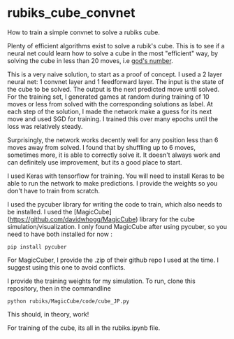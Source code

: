 # rubiks_cube_convnet

How to train a simple convnet to solve a rubiks cube.  

Plenty of efficient algorithms exist to solve a rubik's cube. This is to see if a neural net could learn how to solve a cube in the most "efficient" way, by solving the cube in less than 20 moves, i.e [god's number](http://www.cube20.org/).

This is a very naive solution, to start as a proof of concept. I used a 2 layer neural net: 1 convnet layer and 1 feedforward layer.  The input is the state of the cube to be solved. The output is the next predicted move until solved. For the training set, I generated games at random during training of 10 moves or less from solved with the corresponding solutions as label. At each step of the solution, I made the network make a guess for its next move and used SGD for training.  I trained this over many epochs until the loss was relatively steady.

Surprisingly, the network works decently well for any position less than 6 moves away from solved. I found that by shuffling up to 6 moves, sometimes more, it is able to correctly solve it. It doesn't always work and can definitely use improvement, but its a good place to start.

I used Keras with tensorflow for training. You will need to install Keras to be able to run the network to make predictions. I provide the weights so you don't have to train from scratch.

I used the pycuber library for writing the code to train, which also needs to be installed. I used the [MagicCube] (https://github.com/davidwhogg/MagicCube) library for the cube simulation/visualization. I only found MagicCube after using pycuber, so you need to have both installed for now :

```
pip install pycuber 
```

For MagicCuber, I provide the .zip of their github repo I used at the time. I suggest using this one to avoid conflicts.

I provide the training weights for my simulation. To run, clone this repository, then in the commandline

```
python rubiks/MagicCube/code/cube_JP.py
```

This should, in theory, work!

For training of the cube, its all in the rubiks.ipynb file. 
 



